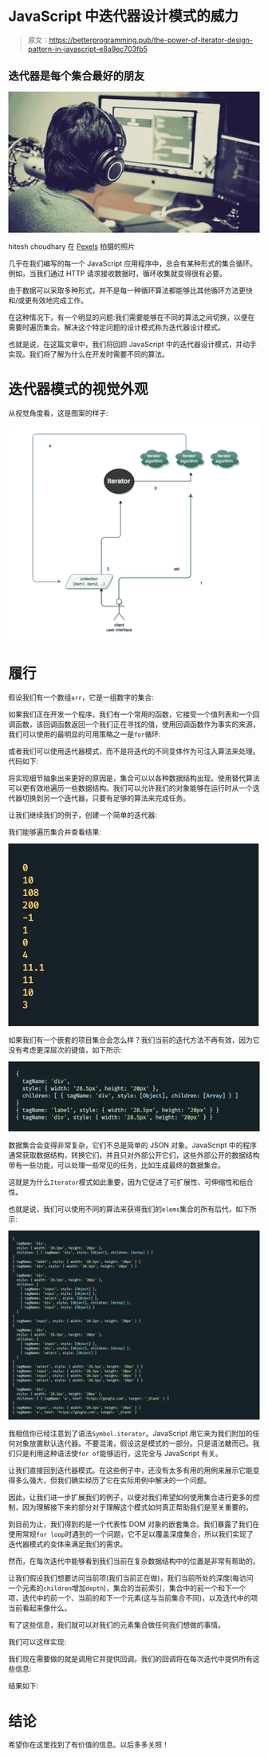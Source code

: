 # JavaScript 中迭代器设计模式的威力

> 原文：<https://betterprogramming.pub/the-power-of-iterator-design-pattern-in-javascript-e8a9ec703fb5>

## 迭代器是每个集合最好的朋友

![](img/e58f07d738a4d5ed9d8f54b34825d3e2.png)

hitesh choudhary 在 [Pexels](https://pexels.com) 拍摄的照片

几乎在我们编写的每一个 JavaScript 应用程序中，总会有某种形式的集合循环。例如，当我们通过 HTTP 请求接收数据时，循环收集就变得很有必要。

由于数据可以采取多种形式，并不是每一种循环算法都能够比其他循环方法更快和/或更有效地完成工作。

在这种情况下，有一个明显的问题:我们需要能够在不同的算法之间切换，以便在需要时遍历集合。解决这个特定问题的设计模式称为迭代器设计模式。

也就是说，在这篇文章中，我们将回顾 JavaScript 中的迭代器设计模式，并动手实现。我们将了解为什么在开发时需要不同的算法。

# 迭代器模式的视觉外观

从视觉角度看，这是图案的样子:

![](img/a334363fa0a61539de62e99a0586d104.png)

# 履行

假设我们有一个数组`arr`，它是一组数字的集合:

如果我们正在开发一个程序，我们有一个常用的函数，它接受一个值列表和一个回调函数，该回调函数返回一个我们正在寻找的值，使用回调函数作为事实的来源，我们可以使用的最明显的可用策略之一是`for`循环:

或者我们可以使用迭代器模式，而不是将迭代的不同变体作为可注入算法来处理。代码如下:

将实现细节抽象出来更好的原因是，集合可以以各种数据结构出现。使用替代算法可以更有效地遍历一些数据结构。我们可以允许我们的对象能够在运行时从一个迭代器切换到另一个迭代器，只要有足够的算法来完成任务。

让我们继续我们的例子，创建一个简单的迭代器:

我们能够遍历集合并查看结果:

![](img/0142c1c657c877ce619d4bbed20786b4.png)

如果我们有一个嵌套的项目集合会怎么样？我们当前的迭代方法不再有效，因为它没有考虑更深层次的键值，如下所示:

![](img/aacc013e304911d7c71d62cfc2311fe3.png)

数据集合会变得非常复杂，它们不总是简单的 JSON 对象。JavaScript 中的程序通常获取数据结构，转换它们，并且只对外部公开它们，这些外部公开的数据结构带有一些功能，可以处理一些常见的任务，比如生成最终的数据集合。

这就是为什么`Iterator`模式如此重要，因为它促进了可扩展性、可伸缩性和组合性。

也就是说，我们可以使用不同的算法来获得我们的`elems`集合的所有后代，如下所示:

![](img/f81381937a4574ab052ad2b6fac5e58b.png)

我相信你已经注意到了语法`Symbol.iterator`。JavaScript 用它来为我们附加的任何对象放置默认迭代器。不要混淆，假设这是模式的一部分。只是语法糖而已。我们只是利用这种语法使`for of`能够运行，这完全与 JavaScript 有关。

让我们直接回到迭代器模式。在这些例子中，还没有太多有用的用例来展示它能变得多么强大，但我们确实经历了它在实际用例中解决的一个问题。

因此，让我们进一步扩展我们的例子，以便对我们希望如何使用集合进行更多的控制，因为理解接下来的部分对于理解这个模式如何真正帮助我们是至关重要的。

到目前为止，我们得到的是一个代表性 DOM 对象的嵌套集合。我们暴露了我们在使用常规`for loop`时遇到的一个问题，它不足以覆盖深度集合，所以我们实现了迭代器模式的变体来满足我们的需求。

然而，在每次迭代中能够看到我们当前在复杂数据结构中的位置是非常有帮助的。

让我们假设我们想要访问当前项(我们当前正在做)，我们当前所处的深度(每访问一个元素的`children`增加`depth`)，集合的当前索引，集合中的前一个和下一个项，迭代中的前一个、当前的和下一个元素(这与当前集合不同)，以及迭代中的项当前看起来像什么。

有了这些信息，我们就可以对我们的元素集合做任何我们想做的事情。

我们可以这样实现:

我们现在需要做的就是调用它并提供回调。我们的回调将在每次迭代中提供所有这些信息:

结果如下:

# 结论

希望你在这里找到了有价值的信息。以后多多关照！